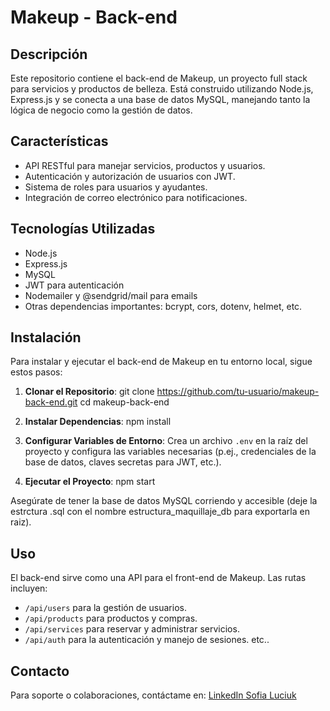 # Makeup - Back-end

## Descripción
Este repositorio contiene el back-end de Makeup, un proyecto full stack para servicios y productos de belleza. Está construido utilizando Node.js, Express.js y se conecta a una base de datos MySQL, manejando tanto la lógica de negocio como la gestión de datos.

## Características
- API RESTful para manejar servicios, productos y usuarios.
- Autenticación y autorización de usuarios con JWT.
- Sistema de roles para usuarios y ayudantes.
- Integración de correo electrónico para notificaciones.

## Tecnologías Utilizadas
- Node.js
- Express.js
- MySQL
- JWT para autenticación
- Nodemailer y @sendgrid/mail para emails
- Otras dependencias importantes: bcrypt, cors, dotenv, helmet, etc.

## Instalación
Para instalar y ejecutar el back-end de Makeup en tu entorno local, sigue estos pasos:

1. **Clonar el Repositorio**: 
git clone https://github.com/tu-usuario/makeup-back-end.git
cd makeup-back-end

2. **Instalar Dependencias**: 
npm install

3. **Configurar Variables de Entorno**: 
Crea un archivo `.env` en la raíz del proyecto y configura las variables necesarias (p.ej., credenciales de la base de datos, claves secretas para JWT, etc.).

4. **Ejecutar el Proyecto**: 
npm start

Asegúrate de tener la base de datos MySQL corriendo y accesible (deje la estrctura .sql con el nombre estructura_maquillaje_db para exportarla en raiz).

## Uso
El back-end sirve como una API para el front-end de Makeup. Las rutas incluyen:

- `/api/users` para la gestión de usuarios.
- `/api/products` para productos y compras.
- `/api/services` para reservar y administrar servicios.
- `/api/auth` para la autenticación y manejo de sesiones.
etc..
## Contacto
Para soporte o colaboraciones, contáctame en:
[LinkedIn Sofia Luciuk](https://www.linkedin.com/in/sofia-luciuk/)



